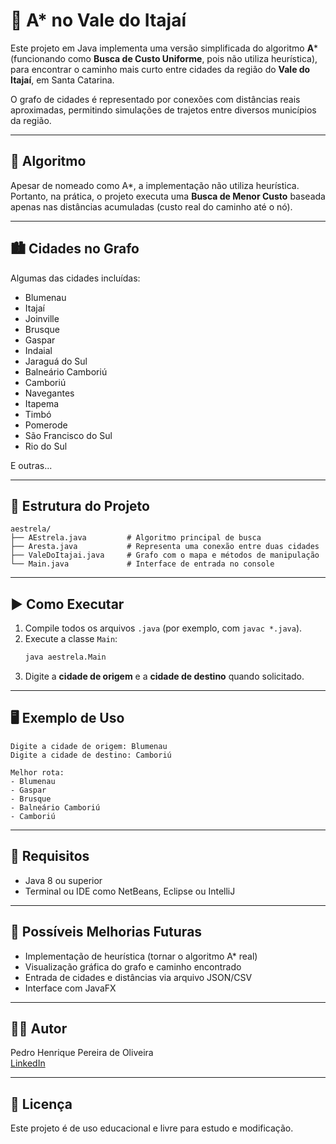 # 🌄 A* no Vale do Itajaí

Este projeto em Java implementa uma versão simplificada do algoritmo **A*** (funcionando como **Busca de Custo Uniforme**, pois não utiliza heurística), para encontrar o caminho mais curto entre cidades da região do **Vale do Itajaí**, em Santa Catarina.

O grafo de cidades é representado por conexões com distâncias reais aproximadas, permitindo simulações de trajetos entre diversos municípios da região.

---

## 🧠 Algoritmo

Apesar de nomeado como A*, a implementação não utiliza heurística. Portanto, na prática, o projeto executa uma **Busca de Menor Custo** baseada apenas nas distâncias acumuladas (custo real do caminho até o nó).

---

## 🏙️ Cidades no Grafo

Algumas das cidades incluídas:

- Blumenau
- Itajaí
- Joinville
- Brusque
- Gaspar
- Indaial
- Jaraguá do Sul
- Balneário Camboriú
- Camboriú
- Navegantes
- Itapema
- Timbó
- Pomerode
- São Francisco do Sul
- Rio do Sul

E outras...

---

## 📁 Estrutura do Projeto

```
aestrela/
├── AEstrela.java         # Algoritmo principal de busca
├── Aresta.java           # Representa uma conexão entre duas cidades
├── ValeDoItajai.java     # Grafo com o mapa e métodos de manipulação
└── Main.java             # Interface de entrada no console
```

---

## ▶️ Como Executar

1. Compile todos os arquivos `.java` (por exemplo, com `javac *.java`).
2. Execute a classe `Main`:
   ```bash
   java aestrela.Main
   ```
3. Digite a **cidade de origem** e a **cidade de destino** quando solicitado.

---

## 🖥️ Exemplo de Uso

```
Digite a cidade de origem: Blumenau
Digite a cidade de destino: Camboriú

Melhor rota:
- Blumenau
- Gaspar
- Brusque
- Balneário Camboriú
- Camboriú
```

---

## 📌 Requisitos

- Java 8 ou superior
- Terminal ou IDE como NetBeans, Eclipse ou IntelliJ

---

## 🚀 Possíveis Melhorias Futuras

- Implementação de heurística (tornar o algoritmo A* real)
- Visualização gráfica do grafo e caminho encontrado
- Entrada de cidades e distâncias via arquivo JSON/CSV
- Interface com JavaFX

---

## 👨‍💻 Autor

Pedro Henrique Pereira de Oliveira  
[LinkedIn](https://www.linkedin.com/in/seu-perfil)

---

## 📄 Licença

Este projeto é de uso educacional e livre para estudo e modificação.

